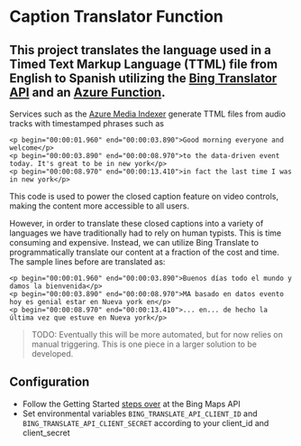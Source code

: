 # Caption Translator Function
## This project translates the language used in a Timed Text Markup Language (TTML) file from English to Spanish utilizing the [Bing Translator API](https://www.microsoft.com/en-us/translator/translatorapi.aspx) and an [Azure Function](https://azure.microsoft.com/en-us/documentation/services/functions/).

Services such as the [Azure Media Indexer](https://azure.microsoft.com/en-us/documentation/articles/media-services-process-content-with-indexer2/) generate TTML files from audio tracks with timestamped phrases such as 

    <p begin="00:00:01.960" end="00:00:03.890">Good morning everyone and welcome</p>
    <p begin="00:00:03.890" end="00:00:08.970">to the data-driven event today. It's great to be in new york</p>
    <p begin="00:00:08.970" end="00:00:13.410">in fact the last time I was in new york</p>

This code is used to power the closed caption feature on video controls, making the content more accessible to all users.   

However, in order to translate these closed captions into a variety of languages we have traditionally had to rely on human typists.  This is time consuming and expensive.  Instead, we can utilize Bing Translate to programmatically translate our content at a fraction of the cost and time. The sample lines before are translated as:

    <p begin="00:00:01.960" end="00:00:03.890">Buenos días todo el mundo y damos la bienvenida</p>
    <p begin="00:00:03.890" end="00:00:08.970">MA basado en datos evento hoy es genial estar en Nueva york en</p>
    <p begin="00:00:08.970" end="00:00:13.410">... en... de hecho la última vez que estuve en Nueva york</p>

>   TODO:
>   Eventually this will be more automated, but for now relies on manual triggering. This is one piece in a larger solution to be developed.

## Configuration
*   Follow the Getting Started [steps over](https://www.microsoft.com/en-us/translator/getstarted.aspx) at the Bing Maps API 
*   Set environmental variables `BING_TRANSLATE_API_CLIENT_ID` and `BING_TRANSLATE_API_CLIENT_SECRET` according to your client_id and client_secret



